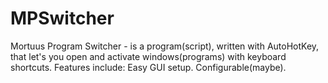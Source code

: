 # MPSwitcher
Mortuus Program Switcher - is a program(script), written with AutoHotKey, that let's you open and activate windows(programs) with keyboard shortcuts. Features include: Easy GUI setup. Configurable(maybe).
